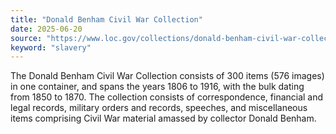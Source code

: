 ```yaml
---
title: "Donald Benham Civil War Collection"
date: 2025-06-20
source: "https://www.loc.gov/collections/donald-benham-civil-war-collection/about-this-collection/"
keyword: "slavery"
---
```


The Donald Benham Civil War Collection consists of 300 items (576 images) in one container, and spans the years 1806 to 1916, with the bulk dating from 1850 to 1870. The collection consists of correspondence, financial and legal records, military orders and records, speeches, and miscellaneous items comprising Civil War material amassed by collector Donald Benham.

